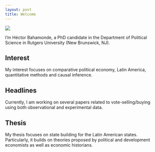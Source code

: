 ```yaml
---
layout: post
title: Welcome
---
```


![](/Users/hectorbahamonde/RU/GitHub/hbahamonde.github.io/images/profile/pic1.jpg)



<p class="container">
I’m Héctor Bahamonde, a PhD candidate in the Department of Political Science in Rutgers University (New Brunswick, NJ). 

## Interest

My interest focuses on comparative political economy, Latin America, quantitative methods and causal inference.

## Headlines

Currently, I am working on several papers related to vote-selling/buying using both observational and experimental data. 

## Thesis

My thesis focuses on state building for the Latin American states. Particularly, it builds on theories proposed by political and development economists as well as economic historians.
</p>